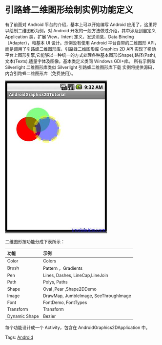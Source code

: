 # 引路蜂二维图形绘制实例功能定义

有了前面对 Android 平台的介绍，基本上可以开始编写 Android 应用了，这里将以绘制二维图形为例，对 Android 开发的一般方法做过介绍，其中涉及到自定义 Application 类，扩展 View，Intent 定义，发送消息，Data Binding（Adapter），和基本 UI 设计。示例没有使用 Android 平台自带的二维图形 API，而是调用了引路蜂二维图形库，引路蜂二维图形库 Graphics 2D API 实现了移动平台上图形引擎,它能够以一种统一的方式处理各种基本图形(Shape),路径(Path),文本(Texts),适量字体及图像。基本类定义类同 Windows GDI+库。
所有示例和 Silverlight 二维图形库类似 Silverlight 引路蜂二维图形库下载
实例将提供源码，内含引路蜂二维图形库（免费使用）。

![](images/16.png)

二维图形按功能分成下表所示：


|功能|	示例|
|:------|:------|
|Color|	Colors|
|Brush|	Pattern ，Gradients|
|Pen	|Lines, Dashes, LineCap,LineJoin|
|Path	|Polys, Paths|
|Shape	|Oval ,Pear ,Shape2DDemo|
|Image|	DrawMap, JumbleImage, SeeThroughImage|
|Font|	FontDemo, FontTypes|
|Transform|	Transform|
|Dynamic Shape|	Bezier|

每个功能设计成一个 Activity，包含在 AndroidGraphics2DApplication 中。

Tags: [Android](http://www.imobilebbs.com/wordpress/archives/tag/android)